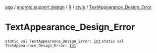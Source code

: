 [app](../../../index.md) / [android.support.design](../../index.md) / [R](../index.md) / [style](index.md) / [TextAppearance_Design_Error](.)

# TextAppearance_Design_Error

`static val TextAppearance_Design_Error: `[`Int`](https://kotlinlang.org/api/latest/jvm/stdlib/kotlin/-int/index.html)
`static val TextAppearance_Design_Error: `[`Int`](https://kotlinlang.org/api/latest/jvm/stdlib/kotlin/-int/index.html)